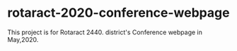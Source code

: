 # rotaract-2020-conference-webpage
This project is for Rotaract 2440. district's Conference webpage in May,2020. 

